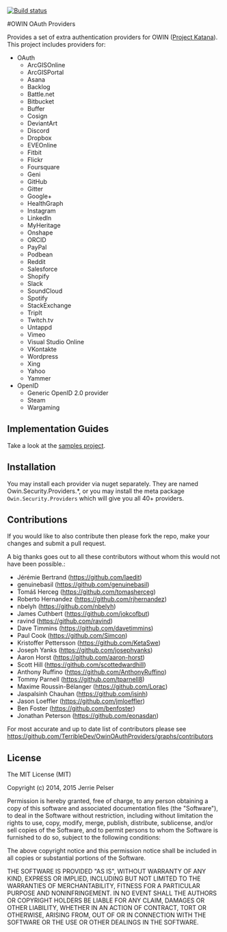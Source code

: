 [![Build status](https://ci.appveyor.com/api/projects/status/gjlkpp86t8dw164f?svg=true)](https://ci.appveyor.com/project/tparnell8/owinoauthproviders)

#OWIN OAuth Providers

Provides a set of extra authentication providers for OWIN ([Project Katana](http://katanaproject.codeplex.com/)).  This project includes providers for:
- OAuth
  - ArcGISOnline
  - ArcGISPortal
  - Asana
  - Backlog
  - Battle.net
  - Bitbucket
  - Buffer
  - Cosign
  - DeviantArt
  - Discord
  - Dropbox
  - EVEOnline
  - Fitbit
  - Flickr
  - Foursquare
  - Geni
  - GitHub
  - Gitter
  - Google+
  - HealthGraph
  - Instagram
  - LinkedIn
  - MyHeritage
  - Onshape
  - ORCID
  - PayPal
  - Podbean
  - Reddit
  - Salesforce
  - Shopify
  - Slack
  - SoundCloud
  - Spotify
  - StackExchange
  - TripIt
  - Twitch.tv
  - Untappd
  - Vimeo
  - Visual Studio Online
  - VKontakte
  - Wordpress
  - Xing
  - Yahoo
  - Yammer
- OpenID
  - Generic OpenID 2.0 provider
  - Steam
  - Wargaming

## Implementation Guides
Take a look at the [samples project](https://github.com/TerribleDev/OwinOAuthProviders/blob/master/OwinOAuthProvidersDemo/App_Start/Startup.Auth.cs#L39). 



## Installation

You may install each provider via nuget separately. They are named Owin.Security.Providers.*, or you may install the meta package `Owin.Security.Providers` which will give you all 40+ providers.

## Contributions

If you would like to also contribute then please fork the repo, make your changes and submit a pull request.

A big thanks goes out to all these contributors without whom this would not have been possible.:
* Jérémie Bertrand (https://github.com/laedit)
* genuinebasil (https://github.com/genuinebasil)
* Tomáš Herceg (https://github.com/tomasherceg)
* Roberto Hernandez (https://github.com/rjhernandez)
* nbelyh (https://github.com/nbelyh)
* James Cuthbert (https://github.com/jokcofbut)
* ravind (https://github.com/ravind)
* Dave Timmins (https://github.com/davetimmins)
* Paul Cook (https://github.com/Simcon)
* Kristoffer Pettersson (https://github.com/KetaSwe)
* Joseph Yanks (https://github.com/josephyanks)
* Aaron Horst (https://github.com/aaron-horst)
* Scott Hill (https://github.com/scottedwardhill)
* Anthony Ruffino (https://github.com/AnthonyRuffino)
* Tommy Parnell (https://github.com/tparnell8)
* Maxime Roussin-Bélanger (https://github.com/Lorac)
* Jaspalsinh Chauhan (https://github.com/jsinh)
* Jason Loeffler (https://github.com/jmloeffler)
* Ben Foster (https://github.com/benfoster)
* Jonathan Peterson (https://github.com/eonasdan)

For most accurate and up to date list of contributors please see https://github.com/TerribleDev/OwinOAuthProviders/graphs/contributors

## License

The MIT License (MIT)

Copyright (c) 2014, 2015 Jerrie Pelser

Permission is hereby granted, free of charge, to any person obtaining a copy
of this software and associated documentation files (the "Software"), to deal
in the Software without restriction, including without limitation the rights
to use, copy, modify, merge, publish, distribute, sublicense, and/or sell
copies of the Software, and to permit persons to whom the Software is
furnished to do so, subject to the following conditions:

The above copyright notice and this permission notice shall be included in all
copies or substantial portions of the Software.

THE SOFTWARE IS PROVIDED "AS IS", WITHOUT WARRANTY OF ANY KIND, EXPRESS OR
IMPLIED, INCLUDING BUT NOT LIMITED TO THE WARRANTIES OF MERCHANTABILITY,
FITNESS FOR A PARTICULAR PURPOSE AND NONINFRINGEMENT. IN NO EVENT SHALL THE
AUTHORS OR COPYRIGHT HOLDERS BE LIABLE FOR ANY CLAIM, DAMAGES OR OTHER
LIABILITY, WHETHER IN AN ACTION OF CONTRACT, TORT OR OTHERWISE, ARISING FROM,
OUT OF OR IN CONNECTION WITH THE SOFTWARE OR THE USE OR OTHER DEALINGS IN THE
SOFTWARE.
